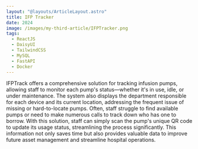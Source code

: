 ```yaml
---
layout: "@layouts/ArticleLayout.astro"
title: IFP Tracker
date: 2024
image: /images/my-third-article/IFPTracker.png
tags:
  - ReactJS
  - DaisyUI
  - TailwindCSS
  - MySQL
  - FastAPI
  - Docker
---
```





IFPTrack offers a comprehensive solution for tracking infusion pumps, allowing staff to monitor each pump's status—whether it's in use, idle, or under maintenance. The system also displays the department responsible for each device and its current location, addressing the frequent issue of missing or hard-to-locate pumps. Often, staff struggle to find available pumps or need to make numerous calls to track down who has one to borrow. With this solution, staff can simply scan the pump's unique QR code to update its usage status, streamlining the process significantly. This information not only saves time but also provides valuable data to improve future asset management and streamline hospital operations.
